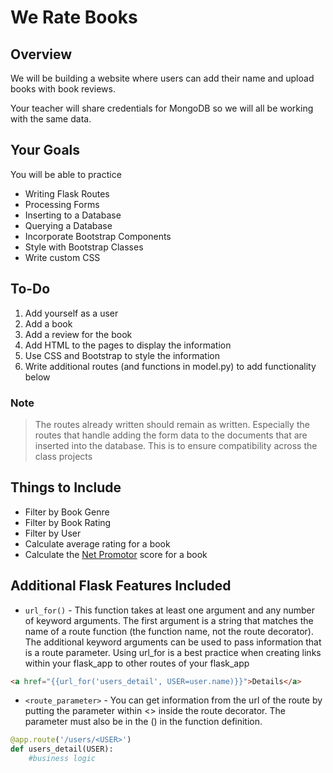 # We Rate Books

## Overview
We will be building a website where users can add their name and upload books with book reviews.

Your teacher will share credentials for MongoDB so we will all be working with the same data.

## Your Goals
You will be able to practice
- Writing Flask Routes
- Processing Forms
- Inserting to a Database
- Querying a Database
- Incorporate Bootstrap Components
- Style with Bootstrap Classes
- Write custom CSS

## To-Do
1. Add yourself as a user
2. Add a book
3. Add a review for the book
4. Add HTML to the pages to display the information
5. Use CSS and Bootstrap to style the information
6. Write additional routes (and functions in model.py) to add functionality below

### Note
> The routes already written should remain as written. Especially the routes that handle adding the form data to the documents that are inserted into the database. This is to ensure compatibility across the class projects

## Things to Include
- Filter by Book Genre
- Filter by Book Rating
- Filter by User
- Calculate average rating for a book
- Calculate the [Net Promotor](https://en.wikipedia.org/wiki/Net_Promoter) score for a book

## Additional Flask Features Included
- `url_for()` - This function takes at least one argument and any number of keyword arguments. The first argument is a string that matches the name of a route function (the function name, not the route decorator). The additional keyword arguments can be used to pass information that is a route parameter. Using url_for is a best practice when creating links within your flask_app to other routes of your flask_app
```html
<a href="{{url_for('users_detail', USER=user.name)}}">Details</a>
```
- `<route_parameter>` - You can get information from the url of the route by putting the parameter within <> inside the route decorator. The parameter must also be in the () in the function definition.
```python
@app.route('/users/<USER>')
def users_detail(USER):
    #business logic
```
